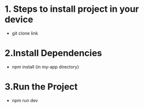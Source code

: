 # 1. Steps to install project in your device
- git clone link

# 2.Install Dependencies
- npm install (in my-app directory)

# 3.Run the Project
- npm run dev
